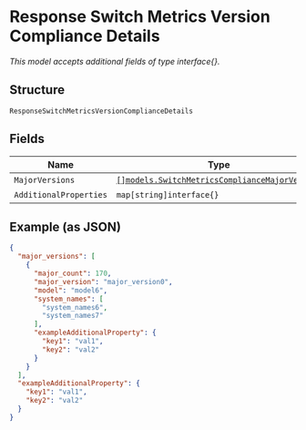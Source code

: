 
# Response Switch Metrics Version Compliance Details

*This model accepts additional fields of type interface{}.*

## Structure

`ResponseSwitchMetricsVersionComplianceDetails`

## Fields

| Name | Type | Tags | Description |
|  --- | --- | --- | --- |
| `MajorVersions` | [`[]models.SwitchMetricsComplianceMajorVersion`](../../doc/models/switch-metrics-compliance-major-version.md) | Optional | - |
| `AdditionalProperties` | `map[string]interface{}` | Optional | - |

## Example (as JSON)

```json
{
  "major_versions": [
    {
      "major_count": 170,
      "major_version": "major_version0",
      "model": "model6",
      "system_names": [
        "system_names6",
        "system_names7"
      ],
      "exampleAdditionalProperty": {
        "key1": "val1",
        "key2": "val2"
      }
    }
  ],
  "exampleAdditionalProperty": {
    "key1": "val1",
    "key2": "val2"
  }
}
```

